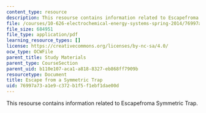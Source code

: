 ```yaml
---
content_type: resource
description: This resourse contains information related to Escapefroma Symmetric Trap.
file: /courses/10-626-electrochemical-energy-systems-spring-2014/76997a73a1e9c372b1f5f1ebf1dae00d_MIT10_626S14_Krame_Prob.pdf
file_size: 684951
file_type: application/pdf
learning_resource_types: []
license: https://creativecommons.org/licenses/by-nc-sa/4.0/
ocw_type: OCWFile
parent_title: Study Materials
parent_type: CourseSection
parent_uid: b110e107-aca1-a818-8327-eb868ff7909b
resourcetype: Document
title: Escape from a Symmetric Trap
uid: 76997a73-a1e9-c372-b1f5-f1ebf1dae00d
---
```

This resourse contains information related to Escapefroma Symmetric Trap.